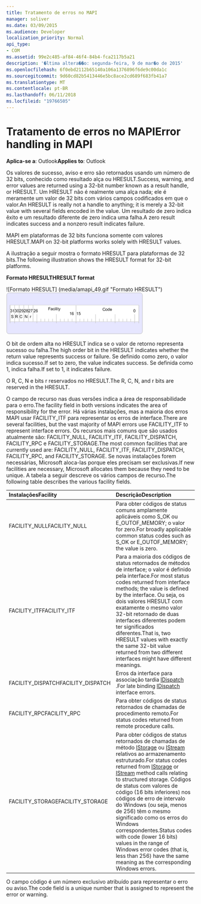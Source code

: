 ```yaml
---
title: Tratamento de erros no MAPI
manager: soliver
ms.date: 03/09/2015
ms.audience: Developer
localization_priority: Normal
api_type:
- COM
ms.assetid: 99e2c485-af84-46f4-84b4-fca2117b5a21
description: '�ltima altera��o: segunda-feira, 9 de mar�o de 2015'
ms.openlocfilehash: 6f0ebd2112b65140a106a1376896f6de9c00da1c
ms.sourcegitcommit: 9d60cd82b5413446e5bc8ace2cd689f683fb41a7
ms.translationtype: MT
ms.contentlocale: pt-BR
ms.lasthandoff: 06/11/2018
ms.locfileid: "19766505"
---
```

# <a name="error-handling-in-mapi"></a><span data-ttu-id="23d7d-103">Tratamento de erros no MAPI</span><span class="sxs-lookup"><span data-stu-id="23d7d-103">Error handling in MAPI</span></span>

<span data-ttu-id="23d7d-104">**Aplica-se a**: Outlook</span><span class="sxs-lookup"><span data-stu-id="23d7d-104">**Applies to**: Outlook</span></span> 
  
<span data-ttu-id="23d7d-105">Os valores de sucesso, aviso e erro são retornados usando um número de 32 bits, conhecido como resultado alça ou HRESULT.</span><span class="sxs-lookup"><span data-stu-id="23d7d-105">Success, warning, and error values are returned using a 32-bit number known as a result handle, or HRESULT.</span></span> <span data-ttu-id="23d7d-106">Um HRESULT não é realmente uma alça nada; ele é meramente um valor de 32 bits com vários campos codificados em que o valor.</span><span class="sxs-lookup"><span data-stu-id="23d7d-106">An HRESULT is really not a handle to anything; it is merely a 32-bit value with several fields encoded in the value.</span></span> <span data-ttu-id="23d7d-107">Um resultado de zero indica êxito e um resultado diferente de zero indica uma falha.</span><span class="sxs-lookup"><span data-stu-id="23d7d-107">A zero result indicates success and a nonzero result indicates failure.</span></span>
  
<span data-ttu-id="23d7d-108">MAPI em plataformas de 32 bits funciona somente com valores HRESULT.</span><span class="sxs-lookup"><span data-stu-id="23d7d-108">MAPI on 32-bit platforms works solely with HRESULT values.</span></span>
  
<span data-ttu-id="23d7d-109">A ilustração a seguir mostra o formato HRESULT para plataformas de 32 bits.</span><span class="sxs-lookup"><span data-stu-id="23d7d-109">The following illustration shows the HRESULT format for 32-bit platforms.</span></span>
  
<span data-ttu-id="23d7d-110">**Formato HRESULT**</span><span class="sxs-lookup"><span data-stu-id="23d7d-110">**HRESULT format**</span></span>
  
<span data-ttu-id="23d7d-111">![Formato HRESULT] (media/amapi_49.gif "Formato HRESULT")</span><span class="sxs-lookup"><span data-stu-id="23d7d-111">![HRESULT format](media/amapi_49.gif "HRESULT format")</span></span>
  
<span data-ttu-id="23d7d-112">O bit de ordem alta no HRESULT indica se o valor de retorno representa sucesso ou falha.</span><span class="sxs-lookup"><span data-stu-id="23d7d-112">The high order bit in the HRESULT indicates whether the return value represents success or failure.</span></span> <span data-ttu-id="23d7d-113">Se definido como zero, o valor indica sucesso.</span><span class="sxs-lookup"><span data-stu-id="23d7d-113">If set to zero, the value indicates success.</span></span> <span data-ttu-id="23d7d-114">Se definida como 1, indica falha.</span><span class="sxs-lookup"><span data-stu-id="23d7d-114">If set to 1, it indicates failure.</span></span>
  
<span data-ttu-id="23d7d-115">O R, C, N e bits r reservados no HRESULT.</span><span class="sxs-lookup"><span data-stu-id="23d7d-115">The R, C, N, and r bits are reserved in the HRESULT.</span></span>
  
<span data-ttu-id="23d7d-116">O campo de recurso nas duas versões indica a área de responsabilidade para o erro.</span><span class="sxs-lookup"><span data-stu-id="23d7d-116">The facility field in both versions indicates the area of responsibility for the error.</span></span> <span data-ttu-id="23d7d-117">Há várias instalações, mas a maioria dos erros MAPI usar FACILITY_ITF para representar os erros de interface.</span><span class="sxs-lookup"><span data-stu-id="23d7d-117">There are several facilities, but the vast majority of MAPI errors use FACILITY_ITF to represent interface errors.</span></span> <span data-ttu-id="23d7d-118">Os recursos mais comuns que são usados atualmente são: FACILITY_NULL, FACILITY_ITF, FACILITY_DISPATCH, FACILITY_RPC e FACILITY_STORAGE.</span><span class="sxs-lookup"><span data-stu-id="23d7d-118">The most common facilities that are currently used are: FACILITY_NULL, FACILITY_ITF, FACILITY_DISPATCH, FACILITY_RPC, and FACILITY_STORAGE.</span></span> <span data-ttu-id="23d7d-119">Se novas instalações forem necessárias, Microsoft aloca-las porque eles precisam ser exclusivas.</span><span class="sxs-lookup"><span data-stu-id="23d7d-119">If new facilities are necessary, Microsoft allocates them because they need to be unique.</span></span> <span data-ttu-id="23d7d-120">A tabela a seguir descreve os vários campos de recurso.</span><span class="sxs-lookup"><span data-stu-id="23d7d-120">The following table describes the various facility fields.</span></span>
  
|<span data-ttu-id="23d7d-121">Instalações</span><span class="sxs-lookup"><span data-stu-id="23d7d-121">Facility</span></span>|<span data-ttu-id="23d7d-122">Descrição</span><span class="sxs-lookup"><span data-stu-id="23d7d-122">Description</span></span>|
|:-----|:-----|
|<span data-ttu-id="23d7d-123">FACILITY_NULL</span><span class="sxs-lookup"><span data-stu-id="23d7d-123">FACILITY_NULL</span></span>  <br/> |<span data-ttu-id="23d7d-124">Para obter códigos de status comuns amplamente aplicáveis como S_OK ou E_OUTOF_MEMORY; o valor for zero.</span><span class="sxs-lookup"><span data-stu-id="23d7d-124">For broadly applicable common status codes such as S_OK or E_OUTOF_MEMORY; the value is zero.</span></span>  <br/> |
|<span data-ttu-id="23d7d-125">FACILITY_ITF</span><span class="sxs-lookup"><span data-stu-id="23d7d-125">FACILITY_ITF</span></span>  <br/> |<span data-ttu-id="23d7d-126">Para a maioria dos códigos de status retornados de métodos de interface; o valor é definido pela interface.</span><span class="sxs-lookup"><span data-stu-id="23d7d-126">For most status codes returned from interface methods; the value is defined by the interface.</span></span> <span data-ttu-id="23d7d-127">Ou seja, os dois valores HRESULT com exatamente o mesmo valor 32-bit retornado de duas interfaces diferentes podem ter significados diferentes.</span><span class="sxs-lookup"><span data-stu-id="23d7d-127">That is, two HRESULT values with exactly the same 32-bit value returned from two different interfaces might have different meanings.</span></span>  <br/> |
|<span data-ttu-id="23d7d-128">FACILITY_DISPATCH</span><span class="sxs-lookup"><span data-stu-id="23d7d-128">FACILITY_DISPATCH</span></span>  <br/> |<span data-ttu-id="23d7d-129">Erros da interface para associação tardia [IDispatch](http://msdn.microsoft.com/pt-br/library/ms221608.aspx) .</span><span class="sxs-lookup"><span data-stu-id="23d7d-129">For late binding [IDispatch](http://msdn.microsoft.com/pt-br/library/ms221608.aspx) interface errors.</span></span>  <br/> |
|<span data-ttu-id="23d7d-130">FACILITY_RPC</span><span class="sxs-lookup"><span data-stu-id="23d7d-130">FACILITY_RPC</span></span>  <br/> |<span data-ttu-id="23d7d-131">Para obter códigos de status retornados de chamadas de procedimento remoto.</span><span class="sxs-lookup"><span data-stu-id="23d7d-131">For status codes returned from remote procedure calls.</span></span>  <br/> |
|<span data-ttu-id="23d7d-132">FACILITY_STORAGE</span><span class="sxs-lookup"><span data-stu-id="23d7d-132">FACILITY_STORAGE</span></span>  <br/> |<span data-ttu-id="23d7d-133">Para obter códigos de status retornados de chamadas de método [IStorage](http://msdn.microsoft.com/pt-br/library/aa380015%28VS.85%29.aspx) ou [IStream](http://msdn.microsoft.com/pt-br/library/aa380034%28VS.85%29.aspx) relativos ao armazenamento estruturado.</span><span class="sxs-lookup"><span data-stu-id="23d7d-133">For status codes returned from [IStorage](http://msdn.microsoft.com/pt-br/library/aa380015%28VS.85%29.aspx) or [IStream](http://msdn.microsoft.com/pt-br/library/aa380034%28VS.85%29.aspx) method calls relating to structured storage.</span></span> <span data-ttu-id="23d7d-134">Códigos de status com valores de código (16 bits inferiores) nos códigos de erro de intervalo do Windows (ou seja, menos de 256) têm o mesmo significado como os erros do Windows correspondentes.</span><span class="sxs-lookup"><span data-stu-id="23d7d-134">Status codes with code (lower 16 bits) values in the range of Windows error codes (that is, less than 256) have the same meaning as the corresponding Windows errors.</span></span>  <br/> |
   
<span data-ttu-id="23d7d-135">O campo código é um número exclusivo atribuído para representar o erro ou aviso.</span><span class="sxs-lookup"><span data-stu-id="23d7d-135">The code field is a unique number that is assigned to represent the error or warning.</span></span>
  

